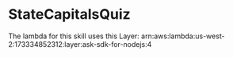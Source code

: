 # StateCapitalsQuiz

The lambda for this skill uses this Layer: 	arn:aws:lambda:us-west-2:173334852312:layer:ask-sdk-for-nodejs:4
